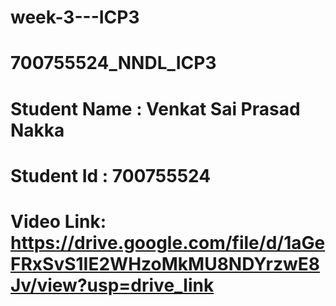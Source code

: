 # week-3---ICP3
# 700755524_NNDL_ICP3
# Student Name : Venkat Sai Prasad Nakka
# Student Id : 700755524
# Video Link: https://drive.google.com/file/d/1aGeFRxSvS1IE2WHzoMkMU8NDYrzwE8Jv/view?usp=drive_link
